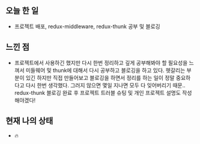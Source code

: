 ## 오늘 한 일
 - 프로젝트 배포, redux-middleware, redux-thunk 공부 및 블로깅

## 느낀 점
 - 프로젝트에서 사용하긴 했지만 다시 한번 정리하고 깊게 공부해봐야 할 필요성을 느껴서 미들웨어 및 thunk에 대해서
 다시 공부하고 블로깅을 하고 있다. 헷갈리는 부분이 있긴 하지만 직접 만들어보고 블로깅을 하면서 정리를 하는 일이 정말
 중요하다고 다시 한번 생각했다. 그러지 않으면 몇일 지나면 모두 다 잊어버리기 때문.. 
 redux-thunk 블로깅 완료 후 프로젝트 트러블 슈팅 및 개인 프로젝트 설명도 작성 해야겠다!
 
## 현재 나의 상태 
 - 🔥
